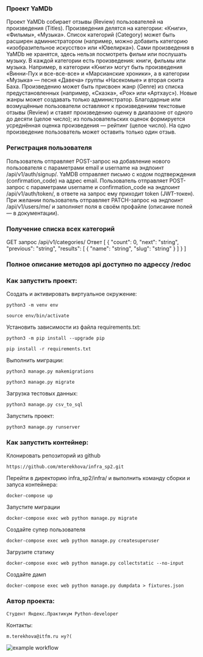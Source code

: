 ### Проект YaMDb

Проект YaMDb собирает отзывы (Review) пользователей на произведения (Titles). 
Произведения делятся на категории: «Книги», «Фильмы», «Музыка». Список категорий (Category) может быть расширен администратором (например, можно добавить категорию «изобразительное искусство» или «Ювелирка»).
Сами произведения в YaMDb не хранятся, здесь нельзя посмотреть фильм или послушать музыку.
В каждой категории есть произведения: книги, фильмы или музыка. Например, в категории «Книги» могут быть произведения «Винни-Пух и все-все-все» и «Марсианские хроники», а в категории «Музыка» — песня «Давеча» группы «Насекомые» и вторая сюита Баха.
Произведению может быть присвоен жанр (Genre) из списка предустановленных (например, «Сказка», «Рок» или «Артхаус»). Новые жанры может создавать только администратор.
Благодарные или возмущённые пользователи оставляют к произведениям текстовые отзывы (Review) и ставят произведению оценку в диапазоне от одного до десяти (целое число); из пользовательских оценок формируется усреднённая оценка произведения — рейтинг (целое число). На одно произведение пользователь может оставить только один отзыв.

### Регистрация пользователя
Пользователь отправляет POST-запрос на добавление нового пользователя с параметрами email и username на эндпоинт /api/v1/auth/signup/.
YaMDB отправляет письмо с кодом подтверждения (confirmation_code) на адрес email.
Пользователь отправляет POST-запрос с параметрами username и confirmation_code на эндпоинт /api/v1/auth/token/, в ответе на запрос ему приходит token (JWT-токен).
При желании пользователь отправляет PATCH-запрос на эндпоинт /api/v1/users/me/ и заполняет поля в своём профайле (описание полей — в документации).

### Получение списка всех категорий
GET запрос /api/v1/categories/
Ответ
[
  {
    "count": 0,
    "next": "string",
    "previous": "string",
    "results": [
      {
        "name": "string",
        "slug": "string"
      }
    ]
  }
]

### Полное описание методов api доступно по адрессу /redoc

### Как запустить проект:

Cоздать и активировать виртуальное окружение:

```
python3 -m venv env
```

```
source env/bin/activate
```

Установить зависимости из файла requirements.txt:

```
python3 -m pip install --upgrade pip
```

```
pip install -r requirements.txt
```

Выполнить миграции:

```
python3 manage.py makemigrations
```

```
python3 manage.py migrate
```

Загрузка тестовых данных:

```
python3 manage.py csv_to_sql
```

Запустить проект:

```
python3 manage.py runserver
```
### Как запустить контейнер:

Клонировать репозиторий из github

```
https://github.com/mterekhova/infra_sp2.git
```

Перейти в директорию infra_sp2/infra/ и выполнить команду сборки и запуса контейнера:

```
docker-compose up
```

Запустите миграции

```
docker-compose exec web python manage.py migrate
```

Создайте супер пользователя

```
docker-compose exec web python manage.py createsuperuser
```

Загрузите статику

```
docker-compose exec web python manage.py collectstatic --no-input
```

Создайте дамп

```
docker-compose exec web python manage.py dumpdata > fixtures.json
```

### Автор проекта:

```
Студент Яндекс.Практикум Python-developer
```

Контакты:

```
m.terekhova@itfm.ru ну?(
```

![example workflow](https://github.com/mterekhova/yamdb_final/actions/workflows/yamdb_workflow.yml/badge.svg?event=push)
